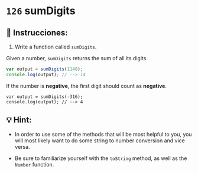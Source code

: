 # `126` sumDigits

## 📝 Instrucciones:

1. Write a function called `sumDigits`.

Given a number, `sumDigits` returns the sum of all its digits.

```js
var output = sumDigits(1148);
console.log(output); // --> 14
```

If the number is **negative**, the first digit should count as **negative**.

```Js
var output = sumDigits(-316);
console.log(output); // --> 4
```

## 💡 Hint:

* In order to use some of the methods that will be most helpful to you, you will most likely want to do some string to number conversion and vice versa.

* Be sure to familiarize yourself with the `toString` method, as well as the `Number` function.


